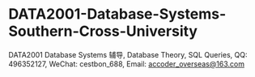# DATA2001-Database-Systems-Southern-Cross-University
DATA2001 Database Systems 辅导, Database Theory, SQL Queries, QQ: 496352127, WeChat: cestbon_688, Email: accoder_overseas@163.com
